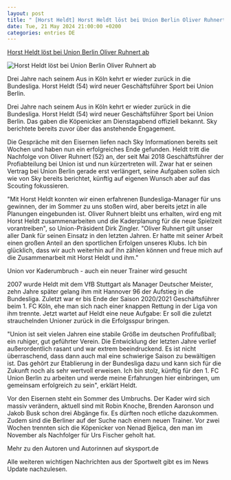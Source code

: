 ```yaml
---
layout: post
title: " [Horst Heldt] Horst Heldt löst bei Union Berlin Oliver Ruhnert ab"
date: Tue, 21 May 2024 21:00:00 +0200
categories: entries DE
---
```

[Horst Heldt löst bei Union Berlin Oliver Ruhnert ab](https://sport.sky.de/fussball/artikel/horst-heldt-loest-bei-union-berlin-oliver-ruhnert-ab/13140836/34130)

![Horst Heldt löst bei Union Berlin Oliver Ruhnert ab](https://e6.365dm.de/24/05/1600x900/skysport_de-horst-heldt-union-berlin_6561978.jpg?20240521154728)

Drei Jahre nach seinem Aus in Köln kehrt er wieder zurück in die Bundesliga. Horst Heldt (54) wird neuer Geschäftsführer Sport bei Union Berlin.

Drei Jahre nach seinem Aus in Köln kehrt er wieder zurück in die Bundesliga. Horst Heldt (54) wird neuer Geschäftsführer Sport bei Union Berlin. Das gaben die Köpenicker am Dienstagabend offiziell bekannt. Sky berichtete bereits zuvor über das anstehende Engagement.

Die Gespräche mit den Eisernen liefen nach Sky Informationen bereits seit Wochen und haben nun ein erfolgreiches Ende gefunden. Heldt tritt die Nachfolge von Oliver Ruhnert (52) an, der seit Mai 2018 Geschäftsführer der Profiabteilung bei Union ist und nun kürzertreten will. Zwar hat er seinen Vertrag bei Union Berlin gerade erst verlängert, seine Aufgaben sollen sich wie von Sky bereits berichtet, künftig auf eigenen Wunsch aber auf das Scouting fokussieren.

"Mit Horst Heldt konnten wir einen erfahrenen Bundesliga-Manager für uns gewinnen, der im Sommer zu uns stoßen wird, aber bereits jetzt in alle Planungen eingebunden ist. Oliver Ruhnert bleibt uns erhalten, wird eng mit Horst Heldt zusammenarbeiten und die Kaderplanung für die neue Spielzeit vorantreiben", so Union-Präsident Dirk Zingler. "Oliver Ruhnert gilt unser aller Dank für seinen Einsatz in den letzten Jahren. Er hatte mit seiner Arbeit einen großen Anteil an den sportlichen Erfolgen unseres Klubs. Ich bin glücklich, dass wir auch weiterhin auf ihn zählen können und freue mich auf die Zusammenarbeit mit Horst Heldt und ihm."

Union vor Kaderumbruch - auch ein neuer Trainer wird gesucht

2007 wurde Heldt mit dem VfB Stuttgart als Manager Deutscher Meister, zehn Jahre später gelang ihm mit Hannover 96 der Aufstieg in die Bundesliga. Zuletzt war er bis Ende der Saison 2020/2021 Geschäftsführer beim 1. FC Köln, ehe man sich nach einer knappen Rettung in der Liga von ihm trennte. Jetzt wartet auf Heldt eine neue Aufgabe: Er soll die zuletzt strauchelnden Unioner zurück in die Erfolgsspur bringen.

"Union ist seit vielen Jahren eine stabile Größe im deutschen Profifußball; ein ruhiger, gut geführter Verein. Die Entwicklung der letzten Jahre verlief außerordentlich rasant und war extrem beeindruckend. Es ist nicht überraschend, dass dann auch mal eine schwierige Saison zu bewältigen ist. Das gehört zur Etablierung in der Bundesliga dazu und kann sich für die Zukunft noch als sehr wertvoll erweisen. Ich bin stolz, künftig für den 1. FC Union Berlin zu arbeiten und werde meine Erfahrungen hier einbringen, um gemeinsam erfolgreich zu sein", erklärt Heldt.

Vor den Eisernen steht ein Sommer des Umbruchs. Der Kader wird sich massiv verändern, aktuell sind mit Robin Knoche, Brenden Aaronson und Jakob Busk schon drei Abgänge fix. Es dürften noch etliche dazukommen. Zudem sind die Berliner auf der Suche nach einem neuen Trainer. Vor zwei Wochen trennten sich die Köpenicker von Nenad Bjelica, den man im November als Nachfolger für Urs Fischer geholt hat.

Mehr zu den Autoren und Autorinnen auf skysport.de

Alle weiteren wichtigen Nachrichten aus der Sportwelt gibt es im News Update nachzulesen.

